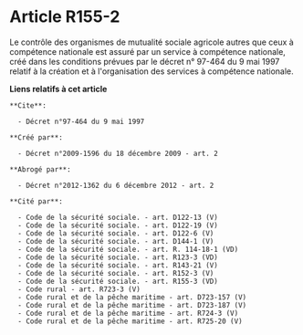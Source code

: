 # Article R155-2

Le contrôle des organismes de mutualité sociale agricole autres que ceux à compétence nationale est assuré par un service à
compétence nationale, créé dans les conditions prévues par le décret n° 97-464 du 9 mai 1997 relatif à la création et à
l'organisation des services à compétence nationale.

**Liens relatifs à cet article**

	**Cite**:

	  - Décret n°97-464 du 9 mai 1997

	**Créé par**:

	  - Décret n°2009-1596 du 18 décembre 2009 - art. 2

	**Abrogé par**:

	  - Décret n°2012-1362 du 6 décembre 2012 - art. 2

	**Cité par**:

	  - Code de la sécurité sociale. - art. D122-13 (V)
	  - Code de la sécurité sociale. - art. D122-19 (V)
	  - Code de la sécurité sociale. - art. D122-6 (V)
	  - Code de la sécurité sociale. - art. D144-1 (V)
	  - Code de la sécurité sociale. - art. R. 114-18-1 (VD)
	  - Code de la sécurité sociale. - art. R123-3 (VD)
	  - Code de la sécurité sociale. - art. R143-21 (V)
	  - Code de la sécurité sociale. - art. R152-3 (V)
	  - Code de la sécurité sociale. - art. R155-3 (VD)
	  - Code rural - art. R723-3 (V)
	  - Code rural et de la pêche maritime - art. D723-157 (V)
	  - Code rural et de la pêche maritime - art. D723-187 (V)
	  - Code rural et de la pêche maritime - art. R724-3 (V)
	  - Code rural et de la pêche maritime - art. R725-20 (V)
